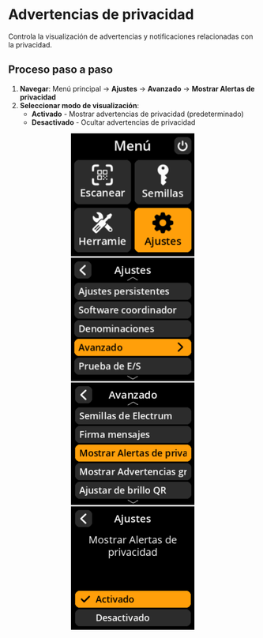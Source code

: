 # Advertencias de privacidad

Controla la visualización de advertencias y notificaciones relacionadas con la privacidad.

## Proceso paso a paso

1. **Navegar**: Menú principal → **Ajustes** → **Avanzado** → **Mostrar Alertas de privacidad**
2. **Seleccionar modo de visualización**:
     - **Activado** - Mostrar advertencias de privacidad (predeterminado)
     - **Desactivado** - Ocultar advertencias de privacidad

<div align="center">
     <img src="images/HomeScreenSettingsSelectView.png" alt="Menú de selección de ajustes" width="250"/>
</div>

<div align="center">
     <img src="images/SettingsMainMenuAdvancedSelectView.png" alt="Menú de selección avanzado" width="250"/>
</div>

<div align="center">
     <img src="images/ShowPrivacyWarningsSelectView.png" alt="Mostrar menú de selección de advertencias de privacidad" width="250"/>
</div>

<div align="center">
     <img src="images/SettingsEntryUpdateSelectionView_privacy_warnings.png" alt="Configuración de advertencias de privacidad" width="250"/>
</div>
